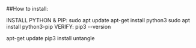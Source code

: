 ##How to install:

INSTALL PYTHON & PIP:
  sudo apt update
  apt-get install python3
  sudo apt install python3-pip
VERIFY:
  pip3 --version 

apt-get update
pip3 install untangle
